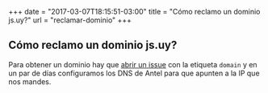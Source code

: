 +++
date = "2017-03-07T18:15:51-03:00"
title = "Cómo reclamo un dominio js.uy?"
url = "reclamar-dominio"
+++

## Cómo reclamo un dominio js.uy?

Para obtener un dominio hay que [abrir un issue](https://github.com/cherta/js.uy/issues/new) con la etiqueta `domain` y en un par de días configuramos los DNS de Antel para que apunten a la IP que nos mandes.
